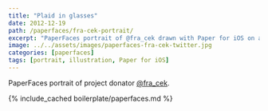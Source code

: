 ```yaml
---
title: "Plaid in glasses"
date: 2012-12-19
path: /paperfaces/fra-cek-portrait/
excerpt: "PaperFaces portrait of @fra_cek drawn with Paper for iOS on an iPad."
image: ../../assets/images/paperfaces-fra-cek-twitter.jpg
categories: [paperfaces]
tags: [portrait, illustration, Paper for iOS]
---
```


PaperFaces portrait of project donator [@fra_cek](https://twitter.com/fra_cek).

{% include_cached boilerplate/paperfaces.md %}
